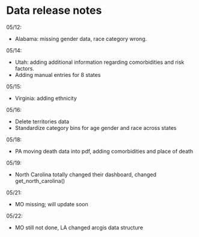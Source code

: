 # **Data release notes**

05/12: 
- Alabama: missing gender data, race category wrong.

05/14:
- Utah: adding additional information regarding comorbidities and risk factors.
- Adding manual entries for 8 states

05/15:
- Virginia: adding ethnicity

05/16:
- Delete territories data
- Standardize category bins for age gender and race across states

05/18:
- PA moving death data into pdf, adding comorbidities and place of death

05/19:
- North Carolina totally changed their dashboard, changed get_north_carolina()

05/21:
- MO missing; will update soon

05/22:
- MO still not done, LA changed arcgis data structure